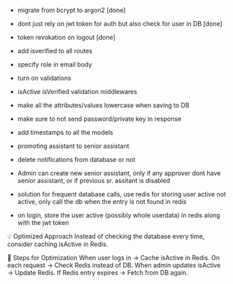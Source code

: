-   migrate from bcrypt to argon2 [done]
-   dont just rely on jwt token for auth but also check for user in DB [done]
-   token revokation on logout [done]
-   add isverified to all routes
-   specify role in email body
-   turn on validations
-   isActive isVerified validation middlewares
-   make all the attributes/values lowercase when saving to DB
-   make sure to not send password/private key in response
-   add timestamps to all the models
-   promoting assistant to senior assistant
-   delete notifications from database or not

-   Admin can create new senior assistant, only if any approver dont have senior assistant, or if
    previous sr. assitant is disabled
-   solution for frequent database calls, use redis for storing user active not active,
    only call the db when the entry is not found in redis
-   on login, store the user active (possibly whole userdata) in redis along with the jwt token

💡 Optimized Approach
Instead of checking the database every time, consider caching isActive in Redis.

🚀 Steps for Optimization
When user logs in → Cache isActive in Redis.
On each request → Check Redis instead of DB.
When admin updates isActive → Update Redis.
If Redis entry expires → Fetch from DB again.
